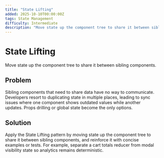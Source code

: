 ```yaml
---
title: "State Lifting"
added: 2025-10-10T00:00:00Z
tags: State Management
difficulty: Intermediate
description: "Move state up the component tree to share it between sibling components."
---
```

# State Lifting

Move state up the component tree to share it between sibling components.

## Problem

Sibling components that need to share data have no way to communicate. Developers resort to duplicating state in multiple places, leading to sync issues where one component shows outdated values while another updates. Props drilling or global state become the only options.

## Solution

Apply the State Lifting pattern by moving state up the component tree to share it between sibling components, and reinforce it with concise examples or tests. For example, separate a cart totals reducer from modal visibility state so analytics remains deterministic.
